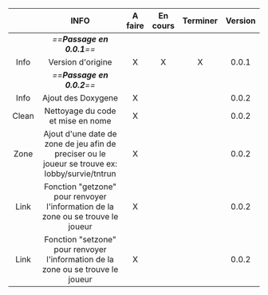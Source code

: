 

|       |                                              INFO                                               | A faire | En cours | Terminer | Version |
| :---: | :---------------------------------------------------------------------------------------------: | :-----: | :------: | :------: | :-----: |
|       |                                   *==**Passage en 0.0.1**==*                                    |         |          |          |         |
| Info  |                                        Version d'origine                                        |    X    |    X     |    X     |  0.0.1  |
|       |                                   *==**Passage en 0.0.2**==*                                    |         |          |          |         |
| Info  |                                       Ajout des Doxygene                                        |    X    |          |          |  0.0.2  |
| Clean |                                Nettoyage du code et mise en nome                                |    X    |          |          |  0.0.2  |
| Zone  | Ajout d'une date de zone de jeu afin de preciser ou le joueur se trouve ex: lobby/survie/tntrun |    X    |          |          |  0.0.2  |
| Link  |        Fonction "getzone" pour renvoyer l'information de la zone ou se trouve le joueur         |    X    |          |          |  0.0.2  |
| Link  |        Fonction "setzone" pour renvoyer l'information de la zone ou se trouve le joueur         |    X    |          |          |  0.0.2  |
